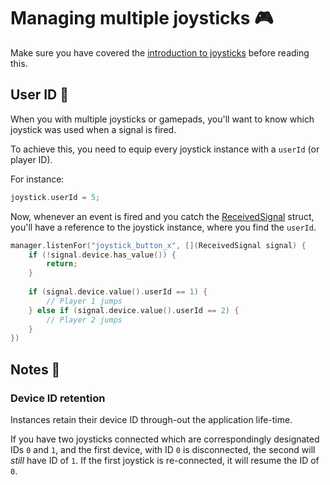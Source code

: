 # Managing multiple joysticks 🎮

Make sure you have covered the [introduction to joysticks](../getting-started/joysticks.md) before reading this.

## User ID 💁

When you with multiple joysticks or gamepads, you'll want to know which joystick was
used when a signal is fired.

To achieve this, you need to equip every joystick instance with a ``userId`` (or player ID).

For instance:

````c++
joystick.userId = 5;
````

Now, whenever an event is fired and you catch the [ReceivedSignal](../misc/received-signal.md) struct, you'll have a
reference
to the joystick instance, where you find the ``userId``.

````c++
manager.listenFor("joystick_button_x", [](ReceivedSignal signal) {
    if (!signal.device.has_value()) {
        return;
    }
    
    if (signal.device.value().userId == 1) {
        // Player 1 jumps
    } else if (signal.device.value().userId == 2) {
        // Player 2 jumps
    }
})
````

## Notes 📜

### Device ID retention

Instances retain their device ID through-out the application life-time.

If you have two joysticks connected which are correspondingly designated IDs ``0`` and ``1``,
and the first device, with ID ``0`` is disconnected, the second will _still_ have ID of ``1``.
If the first joystick is re-connected, it will resume the ID of ``0``.
